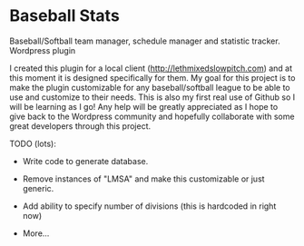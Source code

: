 Baseball Stats
==============

Baseball/Softball team manager, schedule manager and statistic tracker. Wordpress plugin

I created this plugin for a local client (http://lethmixedslowpitch.com) and at this moment it is designed specifically for them. My goal for this project is to make the plugin customizable for any baseball/softball league to be able to use and customize to their needs. This is also my first real use of Github so I will be learning as I go! Any help will be greatly appreciated as I hope to give back to the Wordpress community and hopefully collaborate with some great developers through this project.

TODO (lots):

* Write code to generate database.
* Remove instances of "LMSA" and make this customizable or just generic.
* Add ability to specify number of divisions (this is hardcoded in right now)

* More...